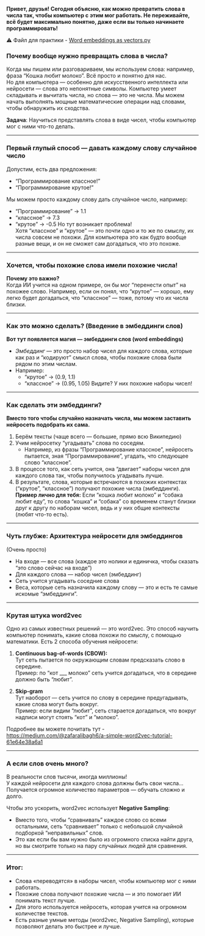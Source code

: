 **Привет, друзья! Сегодня объясню, как можно превратить слова в числа так, чтобы компьютер с этим мог работать. Не переживайте, всё будет максимально понятно, даже если вы только начинаете программировать!**

⚠️ Файл для практики - [Word embeddings as vectors.py](Word%20embeddings%20as%20vectors.py)

### Почему вообще нужно превращать слова в числа?

Когда мы пишем или разговариваем, мы используем слова: например, фраза “Кошка любит молоко”. Всё просто и понятно для нас.  
Но для компьютера — особенно для искусственного интеллекта или нейросети — слова это непонятные символы. Компьютер умеет складывать и вычитать числа, но слова — это не числа. Мы можем начать выполнять мощные математические операции над словами, чтобы обнаружить их сходства.

**Задача**: Научиться представлять слова в виде чисел, чтобы компьютер мог с ними что-то делать.

---

### Первый глупый способ — давать каждому слову случайное число

Допустим, есть два предложения:

- “Программирование классное!”
- “Программирование крутое!”

Мы можем просто каждому слову дать случайное число, например:
- “Программирование” → 1.1
- “классное” → 7.3
- “крутое” → -0.5
Но тут возникает проблема!  
Хотя “классное” и “крутое” — это почти одно и то же по смыслу, их числа совсем не похожи. Для компьютера это как будто вообще разные вещи, и он не сможет сам догадаться, что это похоже.

---

### Хочется, чтобы похожие слова имели похожие числа!

**Почему это важно?**  
Когда ИИ учится на одном примере, он бы мог “перенести опыт” на похожее слово. Например, если он понял, что “крутое” — хорошо, ему легко будет догадаться, что “классное” — тоже, потому что их числа близки.

---

### Как это можно сделать? (Введение в эмбеддинги слов)

**Вот тут появляется магия — эмбеддинги слов (word embeddings)**

- *Эмбеддинг* — это просто набор чисел для каждого слова, которые как раз и “кодируют” смысл слова, чтобы похожие слова были рядом по этим числам.
- Например:
    - “крутое” → (0.9, 1.1)
    - “классное” → (0.95, 1.05)
Видите? У них похожие наборы чисел!

---

### Как сделать эти эмбеддинги?

**Вместо того чтобы случайно назначать числа, мы можем заставить нейросеть подобрать их сама.**

1. Берём тексты (чаще всего — большие, прямо всю Википедию)
2. Учим нейросетку “угадывать” слова по соседям.
    - Например, из фразы “Программирование классное”, нейросеть пытается, зная “Программирование”, угадать, что следующее слово “классное”.
3. В процессе того, как сеть учится, она “двигает” наборы чисел для каждого слова так, чтобы получилось угадывать лучше.
4. В результате, слова, которые встречаются в похожих контекстах (“крутое”, “классное”) получают похожие числа (эмбеддинги).
**Пример лично для тебя:** Если “кошка любит молоко” и “собака любит еду”, то слова “кошка” и “собака” со временем станут близки друг к другу по наборам чисел, ведь и у них общие контексты (любят что-то есть).

---

### Чуть глубже: Архитектура нейросети для эмбеддингов

(Очень просто)

- На входе — все слова (каждое это нолики и единичка, чтобы сказать “это слово сейчас на входе”)
- Для каждого слова — набор чисел (эмбеддинг)
- Сеть учится угадывать соседние слова
- Веса, которые сеть назначила каждому слову — это и есть те самые искомые “эмбеддинги”.

---

### Крутая штука word2vec

Одно из самых известных решений — это word2vec. Это способ научить компьютер понимать, какие слова похожи по смыслу, с помощью математики. Есть 2 способа обучения нейросети:

1. **Continuous bag-of-words (CBOW):**  
   Тут сеть пытается по окружающим словам предсказать слово в середине.  
   Пример: по “кот ___ молоко” сеть учится догадаться, что в середине должно быть “любит”.

2. **Skip-gram**  
   Тут наоборот — сеть учится по слову в середине предугадывать, какие слова могут быть вокруг.  
   Пример: если видим “любит”, сеть старается догадаться, что вокруг надписи могут стоять “кот” и “молоко”.

Подробнее вы можете почитать тут - https://medium.com/@zafaralibagh6/a-simple-word2vec-tutorial-61e64e38a6a1

---

### А если слов очень много?

В реальности слов тысячи, иногда миллионы!  
У каждой нейросети для каждого слова должны быть свои числа… Получается огромное количество параметров — обучать сложно и долго.

Чтобы это ускорить, word2vec использует **Negative Sampling**:

- Вместо того, чтобы “сравнивать” каждое слово со всеми остальными, сеть “сравнивает” только с небольшой случайной подборкой “неправильных” слов.
- Это как если бы вам нужно было из огромного списка найти друга, но вы смотрите только на пару случайных людей для сравнения.

---

### Итог:

- Слова «переводятся» в наборы чисел, чтобы компьютер мог с ними работать.
- Похожие слова получают похожие числа — и это помогает ИИ понимать текст лучше.
- Для этого используется нейросеть, которая учится на огромном количестве текстов.
- Есть разные умные методы (word2vec, Negative Sampling), которые позволяют делать это быстрее и лучше.
